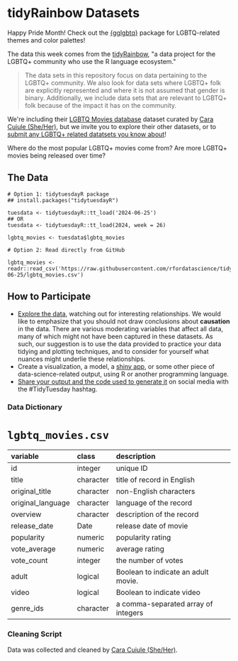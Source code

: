 # tidyRainbow Datasets

Happy Pride Month! 
Check out the [{gglgbtq}](https://github.com/turtletopia/gglgbtq) package for LGBTQ-related themes and color palettes!

The data this week comes from the [tidyRainbow](https://github.com/r-lgbtq/tidyrainbow/tree/main), "a data project for the LGBTQ+ community who use the R language ecosystem."

> The data sets in this repository focus on data pertaining to the LGBTQ+ community. We also look for data sets where LGBTQ+ folk are explicitly represented and where it is not assumed that gender is binary. Additionally, we include data sets that are relevant to LGBTQ+ folk because of the impact it has on the community.

We're including their [LGBTQ Movies database](https://github.com/r-lgbtq/tidyrainbow/tree/main/data/LGBTQ-movie-database) dataset curated by [Cara Cuiule (She/Her)](https://github.com/cacalc), but we invite you to explore their other datasets, or to [submit any LGBTQ+ related datatsets you know about](https://github.com/r-lgbtq/tidyrainbow/issues)! 

Where do the most popular LGBTQ+ movies come from?
Are more LGBTQ+ movies being released over time?

## The Data

```{r}
# Option 1: tidytuesdayR package 
## install.packages("tidytuesdayR")

tuesdata <- tidytuesdayR::tt_load('2024-06-25')
## OR
tuesdata <- tidytuesdayR::tt_load(2024, week = 26)

lgbtq_movies <- tuesdata$lgbtq_movies

# Option 2: Read directly from GitHub

lgbtq_movies <- readr::read_csv('https://raw.githubusercontent.com/rfordatascience/tidytuesday/main/data/2024/2024-06-25/lgbtq_movies.csv')
```

## How to Participate

- [Explore the data](https://r4ds.hadley.nz/), watching out for interesting relationships. We would like to emphasize that you should not draw conclusions about **causation** in the data. There are various moderating variables that affect all data, many of which might not have been captured in these datasets. As such, our suggestion is to use the data provided to practice your data tidying and plotting techniques, and to consider for yourself what nuances might underlie these relationships.
- Create a visualization, a model, a [shiny app](https://shiny.posit.co/), or some other piece of data-science-related output, using R or another programming language.
- [Share your output and the code used to generate it](../../../sharing.md) on social media with the #TidyTuesday hashtag.

### Data Dictionary

# `lgbtq_movies.csv`

|variable           |class      |description                          |
|:------------------|:----------|:------------------------------------|
| id                | integer   | unique ID                           |
| title             | character | title of record in English          |
| original_title    | character | non-English characters              |
| original_language | character | language of the record              |
| overview          | character | description of the record           |
| release_date      | Date      | release date of movie               |
| popularity        | numeric   | popularity rating                   |
| vote_average      | numeric   | average rating                      |
| vote_count        | integer   | the number of votes                 |
| adult             | logical   | Boolean to indicate an adult movie. |
| video             | logical   | Boolean to indicate video           |
| genre_ids         | character | a comma-separated array of integers |


### Cleaning Script

Data was collected and cleaned by [Cara Cuiule (She/Her)](https://github.com/cacalc/tidyRainbowScratch).
